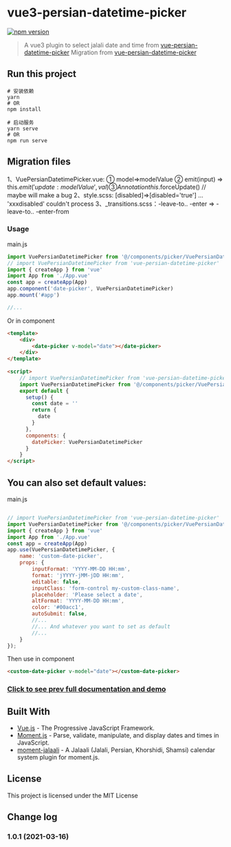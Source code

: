# vue3-persian-datetime-picker

[![npm version](https://badge.fury.io/js/vue-persian-datetime-picker.svg)](https://www.npmjs.com/package/vue-persian-datetime-picker)

> A vue3 plugin to select jalali date and time from [vue-persian-datetime-picker](https://talkhabi.github.io/vue-persian-datetime-picker)
> Migration from [vue-persian-datetime-picker](https://talkhabi.github.io/vue-persian-datetime-picker)


## Run this project

```shell
# 安装依赖
yarn
# OR
npm install

# 启动服务
yarn serve
# OR
npm run serve
```

## Migration files

1、VuePersianDatetimePicker.vue: 
    ① model=>modelValue 
    ② emit(input) => this.$emit('update:modelValue',val) 
    ③ Annotation this.$forceUpdate() // maybe will make a bug
2、style.scss: [disabled]=>[disabled='true'] ... 
'xxxdisabled' couldn't process
3、_transitions.scss：-leave-to.. -enter => -leave-to.. -enter-from

### Usage

main.js
```javascript
import VuePersianDatetimePicker from '@/components/picker/VuePersianDatetimePicker.vue'
// import VuePersianDatetimePicker from 'vue-persian-datetime-picker'
import { createApp } from 'vue'
import App from './App.vue'
const app = createApp(App)
app.component('date-picker', VuePersianDatetimePicker)
app.mount('#app')

//...
```
Or in component
```html
<template>
    <div>
        <date-picker v-model="date"></date-picker>
    </div>
</template>
 
<script>
    // import VuePersianDatetimePicker from 'vue-persian-datetime-picker'
    import VuePersianDatetimePicker from '@/components/picker/VuePersianDatetimePicker.vue'
    export default {
      setup() {
        const date = ''
        return {
          date
        }
      },
      components: {
        datePicker: VuePersianDatetimePicker
      }
    }
</script>
```


## You can also set default values: 
main.js
```javascript

// import VuePersianDatetimePicker from 'vue-persian-datetime-picker'
import VuePersianDatetimePicker from '@/components/picker/VuePersianDatetimePicker.vue''
import { createApp } from 'vue'
import App from './App.vue'
const app = createApp(App)
app.use(VuePersianDatetimePicker, {
    name: 'custom-date-picker',
    props: {
        inputFormat: 'YYYY-MM-DD HH:mm',
        format: 'jYYYY-jMM-jDD HH:mm',
        editable: false,
        inputClass: 'form-control my-custom-class-name',
        placeholder: 'Please select a date',
        altFormat: 'YYYY-MM-DD HH:mm',
        color: '#00acc1',
        autoSubmit: false,
        //...  
        //... And whatever you want to set as default 
        //... 
    }
});
```
Then use in component
```html
<custom-date-picker v-model="date"></custom-date-picker>
```

### [Click to see prev full documentation and demo](https://talkhabi.github.io/vue-persian-datetime-picker)

## Built With
* [Vue.js](https://vuejs.org/) - The Progressive JavaScript Framework.
* [Moment.js](https://momentjs.com/) - Parse, validate, manipulate, and display dates and times in JavaScript.
* [moment-jalaali](https://github.com/jalaali/moment-jalaali) - A Jalaali (Jalali, Persian, Khorshidi, Shamsi) calendar system plugin for moment.js.


## License

This project is licensed under the MIT License


## Change log

### 1.0.1 (2021-03-16)
 